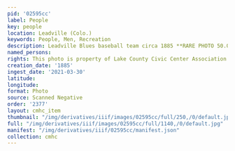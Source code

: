 ```yaml
---
pid: '02595cc'
label: People
key: people
location: Leadville (Colo.)
keywords: People, Men, Recreation
description: Leadville Blues baseball team circa 1885 **RARE PHOTO 50.00 use fee
named_persons: 
rights: This photo is property of Lake County Civic Center Association.
creation_date: '1885'
ingest_date: '2021-03-30'
latitude: 
longitude: 
format: Photo
source: Scanned Negative
order: '2377'
layout: cmhc_item
thumbnail: "/img/derivatives/iiif/images/02595cc/full/250,/0/default.jpg"
full: "/img/derivatives/iiif/images/02595cc/full/1140,/0/default.jpg"
manifest: "/img/derivatives/iiif/02595cc/manifest.json"
collection: cmhc
---
```

